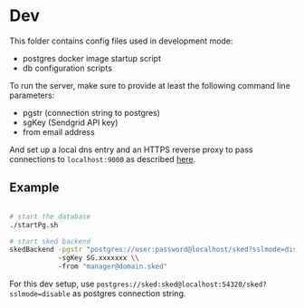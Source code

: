 # Dev

This folder contains config files used in development mode:

- postgres docker image startup script
- db configuration scripts

To run the server, make sure to provide at least the following command line
parameters:

- pgstr (connection string to postgres)
- sgKey (Sendgrid API key)
- from email address

And set up a local dns entry and an HTTPS reverse proxy to pass connections
to `localhost:9000` as described
[here](https://carlosapgomes.me/post/localssl/).

## Example

```sh

# start the database
./startPg.sh

# start sked backend
skedBackend -pgstr "postgres://user:password@localhost/sked?sslmode=disable" \\
            -sgKey SG.xxxxxxx \\
            -from "manager@domain.sked"
```

For this dev setup, use 
`postgres://sked:sked@localhost:54320/sked?sslmode=disable` as postgres 
connection string.

